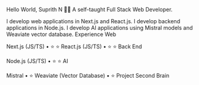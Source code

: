 Hello World, Suprith N 👋🏽
A self-taught Full Stack Web Developer.

I develop web applications in Next.js and React.js.
I develop backend applications in Node.js.
I develop AI applications using Mistral models and Weaviate vector database.
Experience
Web

Next.js (JS/TS) • ⭐ ⭐
React.js (JS/TS) • ⭐ ⭐
Back End

Node.js (JS/TS) • ⭐ ⭐
AI

Mistral • ⭐
Weaviate (Vector Database) • ⭐
Project
Second Brain
